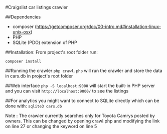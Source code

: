 #Craigslist car listings crawler

##Dependencies
- composer (https://getcomposer.org/doc/00-intro.md#installation-linux-unix-osx)
- PHP
- SQLite (PDO) extension of PHP

##Installation:
From project's root folder run:

```composer install```

##Running the crawler
```php crawl.php``` will run the crawler and store the data in cars.db in project's root folder


##Web interface
```php -S localhost:9000``` will start the built-in PHP server and you can visit 
```http://localhost:9000/``` to see the listings

##For analytics you might want to connect to SQLite directly which can be done with:
```sqlite3 cars.db```


Note : The crawler currently searches only for Toyota Camrys posted by owners. This can be changed by opening crawl.php and modifying the link on line 27 or changing the keyword on line 5
